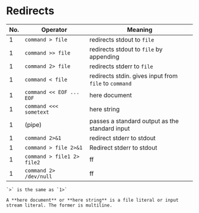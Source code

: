 # Redirects

| No. | Operator                   | Meaning                                               |
| --- | -------------------------- | ----------------------------------------------------- |
| 1   | `command > file`           | redirects stdout to `file`                            |
| 1   | `command >> file`          | redirects stdout to `file` by appending               |
| 1   | `command 2> file`          | redirects stderr to `file`                            |
| 1   | `command < file`           | redirects stdin. gives input from `file` to `command` |
| 1   | `command << EOF ... EOF`   | here document                                         |
| 1   | `command <<< sometext`     | here string                                           |
| 1   | (pipe)                     | passes a standard output as the standard input        |
| 1   | `command 2>&1`             | redirect stderr to stdout                             |
| 1   | `command > file 2>&1`      | Redirect stderr to stdout                             |
| 1   | `command > file1 2> file2` | ff                                                    |
| 1   | `command 2> /dev/null`     | ff                                                    |

```admonish note
`>` is the same as `1>`
```

```admonish note
A **here document** or **here string** is a file literal or input stream literal. The former is multiline.
```
